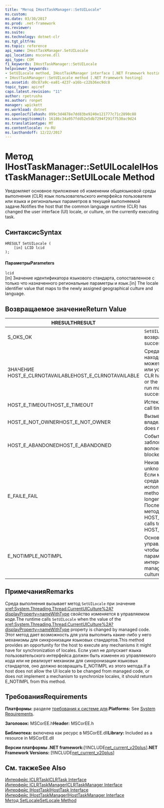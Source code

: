 ```yaml
---
title: "Метод IHostTaskManager::SetUILocale"
ms.custom: 
ms.date: 03/30/2017
ms.prod: .net-framework
ms.reviewer: 
ms.suite: 
ms.technology: dotnet-clr
ms.tgt_pltfrm: 
ms.topic: reference
api_name: IHostTaskManager.SetUILocale
api_location: mscoree.dll
api_type: COM
f1_keywords: IHostTaskManager::SetUILocale
helpviewer_keywords:
- SetUILocale method, IHostTaskManager interface [.NET Framework hosting]
- IHostTaskManager::SetUILocale method [.NET Framework hosting]
ms.assetid: d0c87a9c-ea81-4237-a16b-c22b36ec9dc8
topic_type: apiref
caps.latest.revision: "11"
author: rpetrusha
ms.author: ronpet
manager: wpickett
ms.workload: dotnet
ms.openlocfilehash: 099c3d4878e7dd83be9240e121777c71c2890c88
ms.sourcegitcommit: 16186c34a957fdd52e5db7294f291f7530ac9d24
ms.translationtype: MT
ms.contentlocale: ru-RU
ms.lasthandoff: 12/22/2017
---
```

# <a name="ihosttaskmanagersetuilocale-method"></a><span data-ttu-id="92692-102">Метод IHostTaskManager::SetUILocale</span><span class="sxs-lookup"><span data-stu-id="92692-102">IHostTaskManager::SetUILocale Method</span></span>
<span data-ttu-id="92692-103">Уведомляет основное приложение об изменении общеязыковой среды выполнения (CLR) язык пользовательского интерфейса пользователя или языка и региональных параметров в текущей выполняемой задаче.</span><span class="sxs-lookup"><span data-stu-id="92692-103">Notifies the host that the common language runtime (CLR) has changed the user interface (UI) locale, or culture, on the currently executing task.</span></span>  
  
## <a name="syntax"></a><span data-ttu-id="92692-104">Синтаксис</span><span class="sxs-lookup"><span data-stu-id="92692-104">Syntax</span></span>  
  
```  
HRESULT SetUILocale (  
    [in] LCID lcid  
);  
```  
  
#### <a name="parameters"></a><span data-ttu-id="92692-105">Параметры</span><span class="sxs-lookup"><span data-stu-id="92692-105">Parameters</span></span>  
 `lcid`  
 <span data-ttu-id="92692-106">[in] Значение идентификатора языкового стандарта, сопоставленное с только что назначенного региональные параметры и язык.</span><span class="sxs-lookup"><span data-stu-id="92692-106">[in] The locale identifier value that maps to the newly assigned geographical culture and language.</span></span>  
  
## <a name="return-value"></a><span data-ttu-id="92692-107">Возвращаемое значение</span><span class="sxs-lookup"><span data-stu-id="92692-107">Return Value</span></span>  
  
|<span data-ttu-id="92692-108">HRESULT</span><span class="sxs-lookup"><span data-stu-id="92692-108">HRESULT</span></span>|<span data-ttu-id="92692-109">Описание</span><span class="sxs-lookup"><span data-stu-id="92692-109">Description</span></span>|  
|-------------|-----------------|  
|<span data-ttu-id="92692-110">S_OK</span><span class="sxs-lookup"><span data-stu-id="92692-110">S_OK</span></span>|<span data-ttu-id="92692-111">`SetUILocale`успешно возвращен.</span><span class="sxs-lookup"><span data-stu-id="92692-111">`SetUILocale` returned successfully.</span></span>|  
|<span data-ttu-id="92692-112">ЗНАЧЕНИЕ HOST_E_CLRNOTAVAILABLE</span><span class="sxs-lookup"><span data-stu-id="92692-112">HOST_E_CLRNOTAVAILABLE</span></span>|<span data-ttu-id="92692-113">Среда CLR не загружена в процесс или находится в состоянии, в котором не может выполнять управляемый код или успешно обработать вызов.</span><span class="sxs-lookup"><span data-stu-id="92692-113">The CLR has not been loaded into a process, or the CLR is in a state in which it cannot run managed code or process the call successfully.</span></span>|  
|<span data-ttu-id="92692-114">HOST_E_TIMEOUT</span><span class="sxs-lookup"><span data-stu-id="92692-114">HOST_E_TIMEOUT</span></span>|<span data-ttu-id="92692-115">Истекло время ожидания вызова.</span><span class="sxs-lookup"><span data-stu-id="92692-115">The call timed out.</span></span>|  
|<span data-ttu-id="92692-116">HOST_E_NOT_OWNER</span><span class="sxs-lookup"><span data-stu-id="92692-116">HOST_E_NOT_OWNER</span></span>|<span data-ttu-id="92692-117">Вызывающий объект не является владельцем блокировки.</span><span class="sxs-lookup"><span data-stu-id="92692-117">The caller does not own the lock.</span></span>|  
|<span data-ttu-id="92692-118">HOST_E_ABANDONED</span><span class="sxs-lookup"><span data-stu-id="92692-118">HOST_E_ABANDONED</span></span>|<span data-ttu-id="92692-119">Событие было отменено заблокированный поток или ожидал волокон.</span><span class="sxs-lookup"><span data-stu-id="92692-119">An event was canceled while a blocked thread or fiber was waiting on it.</span></span>|  
|<span data-ttu-id="92692-120">E_FAIL</span><span class="sxs-lookup"><span data-stu-id="92692-120">E_FAIL</span></span>|<span data-ttu-id="92692-121">Неизвестная Неустранимая ошибка.</span><span class="sxs-lookup"><span data-stu-id="92692-121">An unknown catastrophic failure occurred.</span></span> <span data-ttu-id="92692-122">Если метод вернет значение E_FAIL, среда CLR больше не может использоваться в процессе.</span><span class="sxs-lookup"><span data-stu-id="92692-122">When a method returns E_FAIL, the CLR is no longer usable within the process.</span></span> <span data-ttu-id="92692-123">Последующие вызовы размещение методы возвращают значение HOST_E_CLRNOTAVAILABLE.</span><span class="sxs-lookup"><span data-stu-id="92692-123">Subsequent calls to hosting methods return HOST_E_CLRNOTAVAILABLE.</span></span>|  
|<span data-ttu-id="92692-124">E_NOTIMPL</span><span class="sxs-lookup"><span data-stu-id="92692-124">E_NOTIMPL</span></span>|<span data-ttu-id="92692-125">Основное приложение не позволяет управляемый пользовательский код, чтобы изменить язык и региональные параметры пользовательского интерфейса.</span><span class="sxs-lookup"><span data-stu-id="92692-125">The host does not allow managed user code to change the UI culture.</span></span>|  
  
## <a name="remarks"></a><span data-ttu-id="92692-126">Примечания</span><span class="sxs-lookup"><span data-stu-id="92692-126">Remarks</span></span>  
 <span data-ttu-id="92692-127">Среда выполнения вызывает метод `SetUILocale` при значение <xref:System.Threading.Thread.CurrentUICulture%2A?displayProperty=nameWithType> свойство изменяется в управляемом коде.</span><span class="sxs-lookup"><span data-stu-id="92692-127">The runtime calls `SetUILocale` when the value of the <xref:System.Threading.Thread.CurrentUICulture%2A?displayProperty=nameWithType> property is changed by managed code.</span></span> <span data-ttu-id="92692-128">Этот метод дает возможность для узла выполнить какие-либо у него механизмы для синхронизации языковых стандартов.</span><span class="sxs-lookup"><span data-stu-id="92692-128">This method provides an opportunity for the host to execute any mechanisms it might have for synchronization of locales.</span></span> <span data-ttu-id="92692-129">Если узел не допускает языка пользовательского интерфейса должен быть изменен из управляемого кода или не реализует механизм для синхронизации языковых стандартов, оно должно возвращать E_NOTIMPL из этого метода.</span><span class="sxs-lookup"><span data-stu-id="92692-129">If a host does not allow the UI locale to be changed from managed code, or does not implement a mechanism to synchronize locales, it should return E_NOTIMPL from this method.</span></span>  
  
## <a name="requirements"></a><span data-ttu-id="92692-130">Требования</span><span class="sxs-lookup"><span data-stu-id="92692-130">Requirements</span></span>  
 <span data-ttu-id="92692-131">**Платформы:** разделе [требования к системе для](../../../../docs/framework/get-started/system-requirements.md).</span><span class="sxs-lookup"><span data-stu-id="92692-131">**Platforms:** See [System Requirements](../../../../docs/framework/get-started/system-requirements.md).</span></span>  
  
 <span data-ttu-id="92692-132">**Заголовок:** MSCorEE.h</span><span class="sxs-lookup"><span data-stu-id="92692-132">**Header:** MSCorEE.h</span></span>  
  
 <span data-ttu-id="92692-133">**Библиотека:** включена как ресурс в MSCorEE.dll</span><span class="sxs-lookup"><span data-stu-id="92692-133">**Library:** Included as a resource in MSCorEE.dll</span></span>  
  
 <span data-ttu-id="92692-134">**Версии платформы .NET framework:**[!INCLUDE[net_current_v20plus](../../../../includes/net-current-v20plus-md.md)]</span><span class="sxs-lookup"><span data-stu-id="92692-134">**.NET Framework Versions:** [!INCLUDE[net_current_v20plus](../../../../includes/net-current-v20plus-md.md)]</span></span>  
  
## <a name="see-also"></a><span data-ttu-id="92692-135">См. также</span><span class="sxs-lookup"><span data-stu-id="92692-135">See Also</span></span>  
 [<span data-ttu-id="92692-136">Интерфейс ICLRTask</span><span class="sxs-lookup"><span data-stu-id="92692-136">ICLRTask Interface</span></span>](../../../../docs/framework/unmanaged-api/hosting/iclrtask-interface.md)  
 [<span data-ttu-id="92692-137">Интерфейс ICLRTaskManager</span><span class="sxs-lookup"><span data-stu-id="92692-137">ICLRTaskManager Interface</span></span>](../../../../docs/framework/unmanaged-api/hosting/iclrtaskmanager-interface.md)  
 [<span data-ttu-id="92692-138">Интерфейс IHostTask</span><span class="sxs-lookup"><span data-stu-id="92692-138">IHostTask Interface</span></span>](../../../../docs/framework/unmanaged-api/hosting/ihosttask-interface.md)  
 [<span data-ttu-id="92692-139">Интерфейс IHostTaskManager</span><span class="sxs-lookup"><span data-stu-id="92692-139">IHostTaskManager Interface</span></span>](../../../../docs/framework/unmanaged-api/hosting/ihosttaskmanager-interface.md)  
 [<span data-ttu-id="92692-140">Метод SetLocale</span><span class="sxs-lookup"><span data-stu-id="92692-140">SetLocale Method</span></span>](../../../../docs/framework/unmanaged-api/hosting/ihosttaskmanager-setlocale-method.md)
